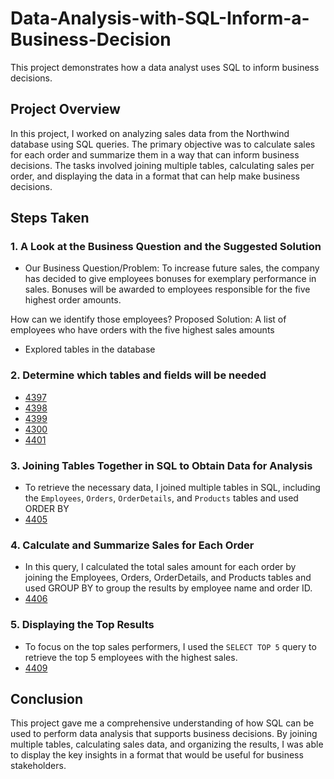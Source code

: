 # Data-Analysis-with-SQL-Inform-a-Business-Decision


This project demonstrates how a data analyst uses SQL to inform business decisions. 

## Project Overview
In this project, I worked on analyzing sales data from the Northwind database using SQL queries. The primary objective was to calculate sales for each order and summarize them in a way that can inform business decisions. 
The tasks involved joining multiple tables, calculating sales per order, and displaying the data in a format that can help make business decisions.

## Steps Taken

### 1. **A Look at the Business Question and the Suggested Solution**
  
   - Our Business Question/Problem: To increase future sales, the company has decided to give employees bonuses for exemplary performance in sales.
     Bonuses will be awarded to employees responsible for the five highest order amounts. 

How can we identify those employees? Proposed Solution: A list of employees who have orders with the five highest sales amounts
   - Explored tables in the database

### 2. Determine which tables and fields will be needed
   - [4397]()
   - [4398]()
   - [4399]()
   - [4300]()
   - [4401]()

### 3. **Joining Tables Together in SQL to Obtain Data for Analysis**
   - To retrieve the necessary data, I joined multiple tables in SQL, including the `Employees`, `Orders`, `OrderDetails`, and `Products` tables and used ORDER BY
   - [4405]()

### 4. **Calculate and Summarize Sales for Each Order**
   - In this query, I calculated the total sales amount for each order by joining the Employees, Orders, OrderDetails, and Products tables
     and used GROUP BY to group the results by employee name and order ID.
   - [4406]()
  

### 5. **Displaying the Top Results**
   - To focus on the top sales performers, I used the `SELECT TOP 5` query to retrieve the top 5 employees with the highest sales.
   - [4409]()


## Conclusion
This project gave me a comprehensive understanding of how SQL can be used to perform data analysis that supports business decisions. 
By joining multiple tables, calculating sales data, and organizing the results, I was able to display the key insights in a format that would be useful for business stakeholders.


